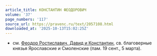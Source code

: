 ```yaml
---
article_title: КОНСТАНТИН ФЕОДОРОВИЧ
volume: '37'
page_numbers: '117'
source_url: https://pravenc.ru/text/2057108.html
downloaded_at: '2025-10-13T15:02:25Z'
---
```


- см. [Феодор Ростиславич, Давид и Константин](<https://pravenc.ru/text/Феодор Ростиславич  Давид и Константин.html>), св. благоверные князья Ярославские и Смоленские (пам. 19 сент., 5 марта).
